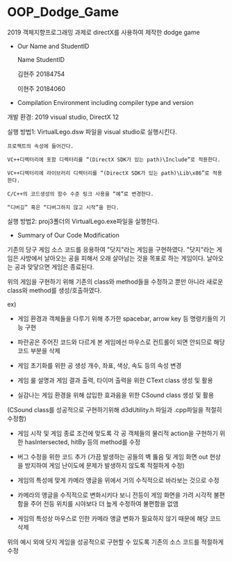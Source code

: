# OOP_Dodge_Game
2019 객체지향프로그래밍 과제로 directX를 사용하여 제작한 dodge game

* Our Name and StudentID

	Name	StudentID
	
	김현주	20184754
	
	이현주	20184060


* Compilation Environment including compiler type and version

개발 환경: 2019 visual studio, DirectX 12

실행 방법1: VirtualLego.dsw 파일을 visual studio로 실행시킨다.

	프로젝트의 속성에 들어간다.
	
	VC++디렉터리에 포함 디렉터리를 “(DirectX SDK가 있는 path)\Include”로 적용한다.

	VC++디렉터리에 라이브러리 디렉터리를 “(DirectX SDK가 있는 path)\Lib\x86”로 적용한다.

	C/C++의 코드생성의 함수 수준 링크 사용을 “예”로 변경한다.

	“디버깅” 혹은 “디버그하지 않고 시작”을 한다.

실행 방법2: proj3폴더의 VirtualLego.exe파일을 실행한다.

* Summary of Our Code Modification

기존의 당구 게임 소스 코드를 응용하여 "닷지"라는 게임을 구현하였다. "닷지"라는 게임은 사방에서 날아오는 공을 피해서 오래 살아남는 것을 목표로 하는 게임이다. 날아오는 공과 맞닿으면 게임은 종료된다.

위의 게임을 구현하기 위해 기존의 class와 method들을 수정하고 뿐만 아니라 새로운 class와 method를 생성/호출하였다.

ex) 

- 게임 환경과 객체들을 다루기 위해 추가한 spacebar, arrow key 등 명령키들의 기능 구현

- 파란공은 주어진 코드와 다르게 본 게임에선 마우스로 컨트롤이 되면 안되므로 해당 코드 부분을 삭제

- 게임 초기화를 위한 공 생성 개수, 좌표, 색상, 속도 등의 속성 변경

- 게임 룰 설명과 게임 결과 출력, 타이머 출력을 위한 CText class 생성 및 활용

- 실감나는 게임 환경을 위해 삽입한 효과음을 위한 CSound class 생성 및 활용

(CSound class를 성공적으로 구현하기위해 d3dUtility.h 파일과 .cpp파일을 적절히 수정함)

- 게임 시작 및 게임 종료 조건에 맞도록 각 공 객체들의 물리적 action을 구현하기 위한 hasIntersected, hitBy 등의 method를 수정

- 버그 수정을 위한 코드 추가 (가끔 발생하는 공들의 벽 뚫음 및 게임 화면 out 현상을 방지하여 게임 난이도에 문제가 발생하지 않도록 적절하게 수정)

- 게임의 특성에 맞게 카메라 앵글을 위에서 거의 수직적으로 바라보는 것으로 수정

- 카메라의 앵글을 수직적으로 변화시키다 보니 전등이 게임 화면을 가려 시각적 불편함을 주어 전등 위치를 시야보다 더 높게 수정하여 불편함을 없앰

- 게임의 특성상 마우스로 인한 카메라 앵글 변화가 필요하지 않기 때문에 해당 코드 삭제

위의 예시 외에 닷지 게임을 성공적으로 구현할 수 있도록 기존의 소스 코드를 적절하게 수정



